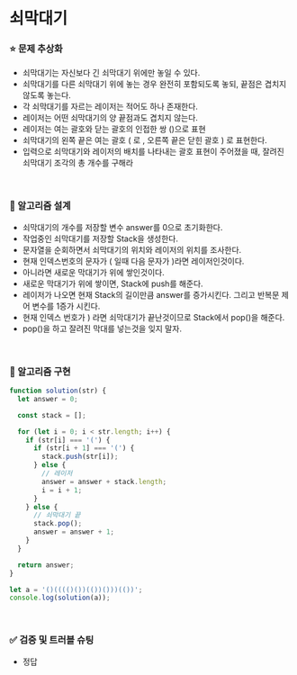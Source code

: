 # 쇠막대기

### :star: 문제 추상화

- 쇠막대기는 자신보다 긴 쇠막대기 위에만 놓일 수 있다.
- 쇠막대기를 다른 쇠막대기 위에 놓는 경우 완전히 포함되도록 놓되, 끝점은 겹치지 않도록 놓는다.
- 각 쇠막대기를 자르는 레이저는 적어도 하나 존재한다.
- 레이저는 어떤 쇠막대기의 양 끝점과도 겹치지 않는다.
- 레이저는 여는 괄호와 닫는 괄호의 인접한 쌍 ()으로 표현
- 쇠막대기의 왼쪽 끝은 여는 괄호 ( 로 , 오른쪽 끝은 닫힌 괄호 ) 로 표현한다.
- 입력으로 쇠막대기와 레이저의 배치를 나타내는 괄호 표현이 주어졌을 때, 잘려진 쇠막대기 조각의 총 개수를 구해라

<br>

### :wrench: 알고리즘 설계

- 쇠막대기의 개수를 저장할 변수 answer를 0으로 초기화한다.
- 작업중인 쇠막대기를 저장할 Stack을 생성한다.
- 문자열을 순회하면서 쇠막대기의 위치와 레이저의 위치를 조사한다.
- 현재 인덱스번호의 문자가 ( 일때 다음 문자가 )라면 레이저인것이다.
- 아니라면 새로운 막대기가 위에 쌓인것이다.
- 새로운 막대기가 위에 쌓이면, Stack에 push를 해준다.
- 레이저가 나오면 현재 Stack의 길이만큼 answer를 증가시킨다. 그리고 반복문 제어 변수를 1증가 시킨다.
- 현재 인덱스 번호가 ) 라면 쇠막대기가 끝난것이므로 Stack에서 pop()을 해준다.
- pop()을 하고 잘려진 막대를 넣는것을 잊지 말자.

<br>

### :hammer: 알고리즘 구현

```js
function solution(str) {
  let answer = 0;

  const stack = [];

  for (let i = 0; i < str.length; i++) {
    if (str[i] === '(') {
      if (str[i + 1] === '(') {
        stack.push(str[i]);
      } else {
        // 레이저
        answer = answer + stack.length;
        i = i + 1;
      }
    } else {
      // 쇠막대기 끝
      stack.pop();
      answer = answer + 1;
    }
  }

  return answer;
}

let a = '()(((()())(())()))(())';
console.log(solution(a));
```

<br>

### ✅ 검증 및 트러블 슈팅

- 정답
